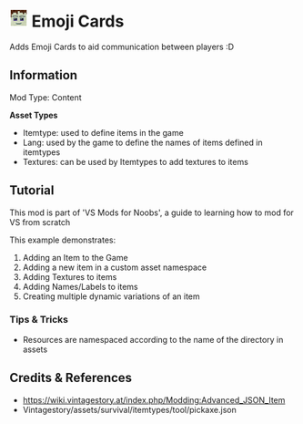# <img src="modicon.png" width="32" height="32"> Emoji Cards

Adds Emoji Cards to aid communication between players :D
 
## Information

Mod Type: Content 

**Asset Types**

- Itemtype: used to define items in the game
- Lang: used by the game to define the names of items defined in itemtypes
- Textures: can be used by Itemtypes to add textures to items
 
## Tutorial

This mod is part of 'VS Mods for Noobs', a guide to learning how to mod for VS from scratch

This example demonstrates:

1. Adding an Item to the Game
2. Adding a new item in a custom asset namespace
3. Adding Textures to items
4. Adding Names/Labels to items
5. Creating multiple dynamic variations of an item 

### Tips & Tricks

- Resources are namespaced according to the name of the directory in assets

## Credits & References

- https://wiki.vintagestory.at/index.php/Modding:Advanced_JSON_Item 
- Vintagestory/assets/survival/itemtypes/tool/pickaxe.json